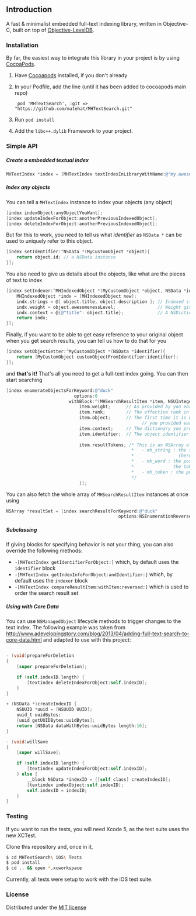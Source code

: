 ## Introduction

A fast & minimalist embedded full-text indexing library, written in Objective-C, built on top of [Objective-LevelDB][2].

### Installation

By far, the easiest way to integrate this library in your project is by using [CocoaPods][1].

1. Have [Cocoapods][1] installed, if you don't already

2. In your Podfile, add the line (until it has been added to cocoapods main repo)

        pod 'MHTextSearch', :git => "https://github.com/matehat/MHTextSearch.git"

3. Run `pod install`

4. Add the `libc++.dylib` Framework to your project.

### Simple API

##### Create a embedded textual index 

```objective-c
MHTextIndex *index = [MHTextIndex textIndexInLibraryWithName:@"my.awesome.index"];
```

##### Index any objects

You can tell a `MHTextIndex` instance to index your objects (any object)

```objective-c
[index indexObject:anyObjectYouWant];
[index updateIndexForObject:anotherPreviousIndexedObject];
[index deleteIndexForObject:anotherPreviousIndexedObject];
```

But for this to work, you need to tell us what *identifier* as `NSData *` can be used to 
uniquely refer to this object.

```objective-c 
[index setIdentifier:^NSData *(MyCustomObject *object){
    return object.id; // a NSData instance
}];
```

You also need to give us details about the objects, like what are the pieces of text to
index

```objective-c 
[index setIndexer:^MHIndexedObject *(MyCustomObject *object, NSData *identifier){
    MHIndexedObject *indx = [MHIndexedObject new];
    indx.strings = @[ object.title, object.description ]; // Indexed strings
    indx.weight = object.awesomenessLevel;                // Weight given to this object, when sorting results
    indx.context = @{@"title": object.title};             // A NSDictionary that will be given alongside search results
    return indx;
}];
```

Finally, if you want to be able to get easy reference to your original object when you get
search results, you can tell us how to do that for you

```objective-c 
[index setObjectGetter:^MyCustomObject *(NSData *identifier){
    return [MyCustomObject customObjectFromIdentifier:identifier];
}];
```

and **that's it!** That's all you need to get a full-text index going. You can then start searching

```objective-c 
[index enumerateObjectsForKeyword:@"duck"
                          options:0
                        withBlock:^(MHSearchResultItem *item, NSUInteger rank, NSUInteger count, BOOL *stop){
                            item.weight;      // As provided by you earlier
                            item.rank;        // The effective rank in the search result
                            item.object;      // The first time it is used, it will use the block
                                                    // you provided earlier to get the object
                            item.context;     // The dictionary you provided in the "indexer" block
                            item.identifier;  // The object identifier you provided in the "identifier" block
                            
                            item.resultTokens; /* This is an NSArray of NSIndexPath instances, each containing 3 indices:
                                                *   - mh_string : the string in which the token occured 
                                                *                 (here, 0 for the object's title)
                                                *   - mh_word : the position in the string where the word containing
                                                *               the token occured
                                                *   - mh_token : the position in the word where the token occured
                                                */
                            }];
```

You can also fetch the whole array of `MHSearchResultItem` instances at once using

```objective-c
NSArray *resultSet = [index searchResultForKeyword:@"duck"
                                           options:NSEnumerationReverse];
```

##### Subclassing

If giving blocks for specifying behavior is not your thing, you can also override the following methods:

* `-[MHTextIndex getIdentifierForObject:]` which, by default uses the `identifier` block
* `-[MHTextIndex getIndexInfoForObject:andIdentifier:]` which, by default uses the `indexer` block
* `-[MHTextIndex compareResultItem:withItem:reversed:]` which is used to order the search result set

##### Using with Core Data

You can use `NSManagedObject` lifecycle methods to trigger changes to the text index. The following example
was taken from
http://www.adevelopingstory.com/blog/2013/04/adding-full-text-search-to-core-data.html and adapted to use with
this project:

```objective-c

- (void)prepareForDeletion
{
    [super prepareForDeletion];

    if (self.indexID.length) {
        [textindex deleteIndexForObject:self.indexID];
    }
}

+ (NSData *)createIndexID {
    NSUUID *uuid = [NSUUID UUID];
    uuid_t uuidBytes;
    [uuid getUUIDBytes:uuidBytes];
    return [NSData dataWithBytes:uuidBytes length:16];
}

- (void)willSave
{
    [super willSave];

    if (self.indexID.length) {
        [textindex updateIndexForObject:self.indexID];
    } else {
        __block NSData *indexID = [[self class] createIndexID];
        [textindex indexObject:self.indexID];
        self.indexID = indexID;
    }
}
```

### Testing

If you want to run the tests, you will need Xcode 5, as the test suite uses the new XCTest. 

Clone this repository and, once in it,

```bash
$ cd MHTextSearch\ iOS\ Tests
$ pod install
$ cd .. && open *.xcworkspace
```

Currently, all tests were setup to work with the iOS test suite.

### License

Distributed under the [MIT license](LICENSE)

[1]: http://cocoapods.org
[2]: https://github.com/matehat/Objective-LevelDB
